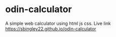 # odin-calculator
A simple web calculator using html js css.
Live link https://sbingley22.github.io/odin-calculator
